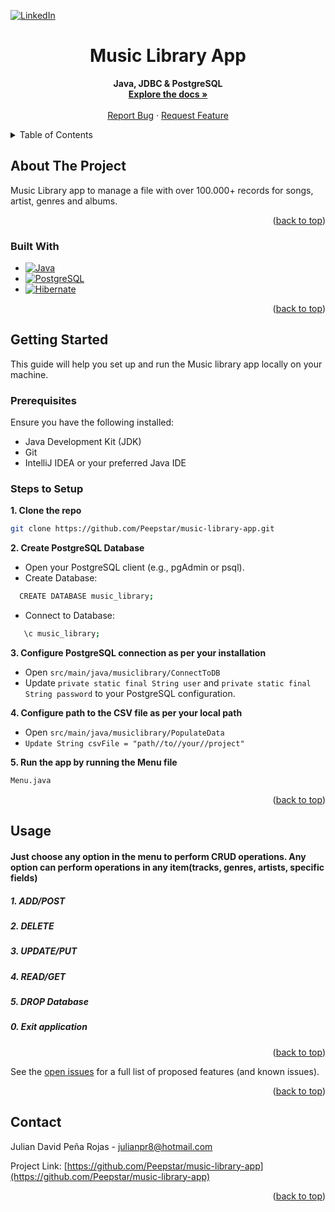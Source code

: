 <a name="readme-top"></a>


[![LinkedIn][linkedin-shield]][linkedin-url]


<div>
<h1 align="center">Music Library App</h1>
  <p align="center">
    <strong>Java, JDBC & PostgreSQL</strong>
    <br />
    <a href="https://github.com/Peepstar/music-library-app"><strong>Explore the docs »</strong></a>
    <br />
    <br /> 
    <a href="https://github.com/Peepstar/music-library-app/issues">Report Bug</a>
    ·
    <a href="https://github.com/Peepstar/music-library-app/issues">Request Feature</a>
  </p>
</div>



<!-- TABLE OF CONTENTS -->
<details>
  <summary>Table of Contents</summary>
  <ol>
    <li>
      <a href="#about-the-project">About The Project</a>
      <ul>
        <li><a href="#built-with">Built With</a></li>
      </ul>
    </li>
    <li>
      <a href="#getting-started">Getting Started</a>
      <ul>
        <li><a href="#prerequisites">Prerequisites</a></li>
        <li><a href="#installation">Installation</a></li>
      </ul>
    </li>
    <li><a href="#usage">Usage</a></li>
    <li><a href="#contact">Contact</a></li>
  </ol>
</details>



<!-- ABOUT THE PROJECT -->
## About The Project

Music Library app to manage a file with over 100.000+ records for songs, artist, genres and albums.

<p align="right">(<a href="#readme-top">back to top</a>)</p>



### Built With

* [![Java][Java.java]][Java-url]
* [![PostgreSQL][PostgreSQL.sql]][PostgreSQL-url]
* [![Hibernate][Hibernate.java]][Hibernate-url]



<p align="right">(<a href="#readme-top">back to top</a>)</p>



<!-- GETTING STARTED -->
## Getting Started

This guide will help you set up and run the Music library app locally on your machine.

### Prerequisites

Ensure you have the following installed:

- Java Development Kit (JDK)
- Git
- IntelliJ IDEA or your preferred Java IDE

### Steps to Setup

**1. Clone the repo**

   ```bash
   git clone https://github.com/Peepstar/music-library-app.git
   ```

**2. Create PostgreSQL Database**

- Open your PostgreSQL client (e.g., pgAdmin or psql).
- Create Database:
 ```bash
   CREATE DATABASE music_library;
   ```
- Connect to Database:
```bash
   \c music_library;
   ```

**3. Configure PostgreSQL connection as per your installation**

- Open `src/main/java/musiclibrary/ConnectToDB`
- Update `private static final String user` and `private static final String password` to your PostgreSQL configuration.

**4. Configure path to the CSV file as per your local path**

- Open `src/main/java/musiclibrary/PopulateData`
- `Update String csvFile = "path//to//your//project"`

**5. Run the app by running the Menu file**

  ```bash
  Menu.java
  ```

<p align="right">(<a href="#readme-top">back to top</a>)</p>


<!-- USAGE EXAMPLES -->

## Usage

#### Just choose any option in the menu to perform CRUD operations. Any option can perform operations in any item(tracks, genres, artists, specific fields)

##### 1. ADD/POST
##### 2. DELETE
##### 3. UPDATE/PUT
##### 4. READ/GET
##### 5. DROP Database
##### 0. Exit application




<p align="right">(<a href="#readme-top">back to top</a>)</p>



See the [open issues](https://github.com/Peepstar/music-library-app/issues) for a full list of proposed features (and known issues).

<p align="right">(<a href="#readme-top">back to top</a>)</p>



<!-- CONTACT -->
## Contact

Julian David Peña Rojas - julianpr8@hotmail.com

Project Link: [https://github.com/Peepstar/music-library-app](https://github.com/Peepstar/music-library-app)

<p align="right">(<a href="#readme-top">back to top</a>)</p>






<!-- MARKDOWN LINKS & IMAGES -->
<!-- https://www.markdownguide.org/basic-syntax/#reference-style-links -->

[linkedin-shield]: https://img.shields.io/badge/-LinkedIn-black.svg?style=for-the-badge&logo=linkedin&colorB=555
[linkedin-url]: https://linkedin.com/in/julian-peña-java
[Java.java]: https://img.shields.io/badge/Java-ED8B00?style=for-the-badge&logo=openjdk&logoColor=white
[Java-url]: https://www.java.com/es/
[PostgreSQL.sql]: https://img.shields.io/badge/postgresql-4169e1?style=for-the-badge&logo=postgresql&logoColor=white
[PostgreSQL-url]: https://www.postgresql.org/
[Hibernate.java]: https://img.shields.io/badge/JDBC-BA?style=for-the-badge
[Hibernate-url]: https://docs.oracle.com/javase/tutorial/jdbc/basics/index.html

